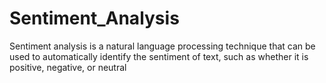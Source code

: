 # Sentiment_Analysis
Sentiment analysis is a natural language processing technique that can be used to automatically identify the sentiment of text, such as whether it is positive, negative, or neutral
